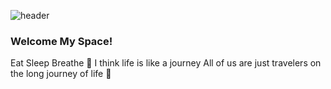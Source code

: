 ![header](https://capsule-render.vercel.app/api?type=slice&color=FFD159&text=😼😸🙀😻&fontAlign=70)

<!-- [![Hits](https://hits.seeyoufarm.com/api/count/incr/badge.svg?url=https%3A%2F%2Fgithub.com%2Fjogilsang&count_bg=%233DDB86&title_bg=%23073642&icon=android.svg&icon_color=%233DDB86&title=hits&edge_flat=false)](https://hits.seeyoufarm.com) -->

### Welcome My Space!

Eat Sleep Breathe
🤔 I think life is like a journey
All of us are just travelers on the long journey of life 🧭

